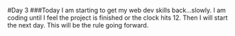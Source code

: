 #Day 3
###Today I am starting to get my web dev skills back...slowly.
I am coding until I feel the project is finished or the clock hits 12. Then I will start the next day. This will be the rule going forward.
